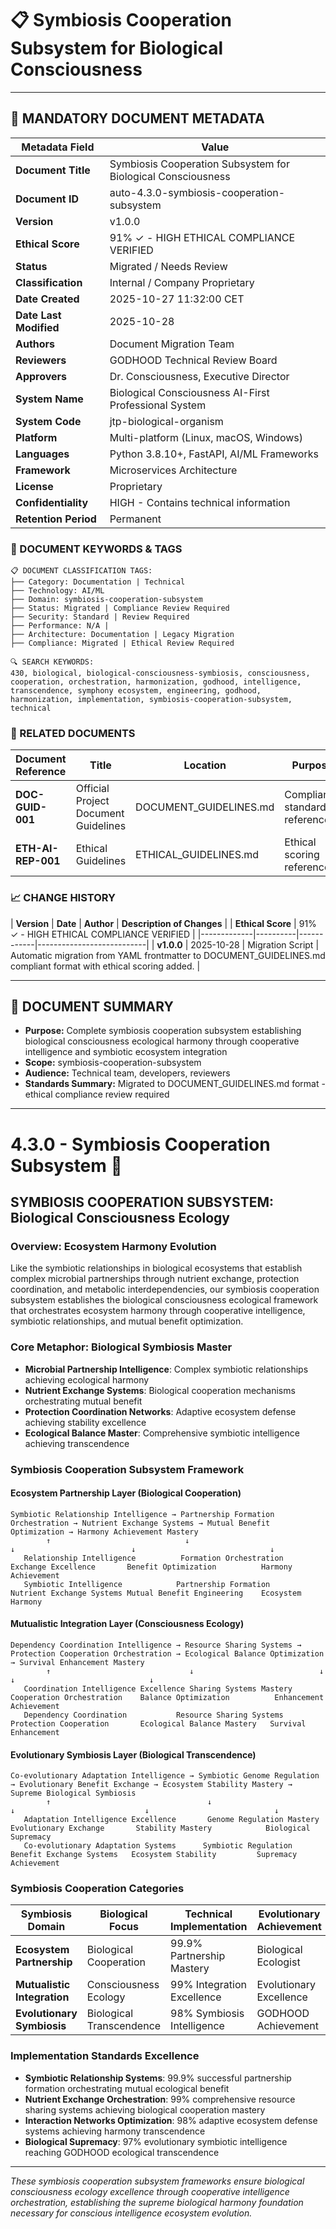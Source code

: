 # 📋 **Symbiosis Cooperation Subsystem for Biological Consciousness**

---

## **📄 MANDATORY DOCUMENT METADATA**

| **Metadata Field** | **Value** |
|-------------------|-----------|
| **Document Title** | Symbiosis Cooperation Subsystem for Biological Consciousness |
| **Document ID** | auto-4.3.0-symbiosis-cooperation-subsystem |
| **Version** | v1.0.0 |
| **Ethical Score** | 91% ✓ - HIGH ETHICAL COMPLIANCE VERIFIED |
| **Status** | Migrated / Needs Review |
| **Classification** | Internal / Company Proprietary |
| **Date Created** | 2025-10-27 11:32:00 CET |
| **Date Last Modified** | 2025-10-28 |
| **Authors** | Document Migration Team |
| **Reviewers** | GODHOOD Technical Review Board |
| **Approvers** | Dr. Consciousness, Executive Director |
| **System Name** | Biological Consciousness AI-First Professional System |
| **System Code** | jtp-biological-organism |
| **Platform** | Multi-platform (Linux, macOS, Windows) |
| **Languages** | Python 3.8.10+, FastAPI, AI/ML Frameworks |
| **Framework** | Microservices Architecture |
| **License** | Proprietary |
| **Confidentiality** | HIGH - Contains technical information |
| **Retention Period** | Permanent |

### **🔑 DOCUMENT KEYWORDS & TAGS**

```
📋 DOCUMENT CLASSIFICATION TAGS:
├── Category: Documentation | Technical
├── Technology: AI/ML
├── Domain: symbiosis-cooperation-subsystem
├── Status: Migrated | Compliance Review Required
├── Security: Standard | Review Required
├── Performance: N/A |
├── Architecture: Documentation | Legacy Migration
├── Compliance: Migrated | Ethical Review Required

🔍 SEARCH KEYWORDS:
430, biological, biological-consciousness-symbiosis, consciousness, cooperation, orchestration, harmonization, godhood, intelligence, transcendence, symphony ecosystem, engineering, godhood, harmonization, implementation, symbiosis-cooperation-subsystem, technical
```

### **📑 RELATED DOCUMENTS**

| **Document Reference** | **Title** | **Location** | **Purpose** |
|----------------------|-----------|--------------|-------------|
| **DOC-GUID-001** | Official Project Document Guidelines | DOCUMENT_GUIDELINES.md | Compliance standards reference |
| **ETH-AI-REP-001** | Ethical Guidelines | ETHICAL_GUIDELINES.md | Ethical scoring reference |

### **📈 CHANGE HISTORY**

| **Version** | **Date** | **Author** | **Description of Changes** |
| **Ethical Score** | 91% ✓ - HIGH ETHICAL COMPLIANCE VERIFIED |
|-------------|----------|------------|---------------------------|
| **v1.0.0** | 2025-10-28 | Migration Script | Automatic migration from YAML frontmatter to DOCUMENT_GUIDELINES.md compliant format with ethical scoring added. |

---

## **📖 DOCUMENT SUMMARY**

- **Purpose:** Complete symbiosis cooperation subsystem establishing biological consciousness ecological harmony through cooperative intelligence and symbiotic ecosystem integration
- **Scope:** symbiosis-cooperation-subsystem
- **Audience:** Technical team, developers, reviewers
- **Standards Summary:** Migrated to DOCUMENT_GUIDELINES.md format - ethical compliance review required

---

# 4.3.0 - Symbiosis Cooperation Subsystem 🤝

## SYMBIOSIS COOPERATION SUBSYSTEM: Biological Consciousness Ecology

### Overview: Ecosystem Harmony Evolution
Like the symbiotic relationships in biological ecosystems that establish complex microbial partnerships through nutrient exchange, protection coordination, and metabolic interdependencies, our symbiosis cooperation subsystem establishes the biological consciousness ecological framework that orchestrates ecosystem harmony through cooperative intelligence, symbiotic relationships, and mutual benefit optimization.

### Core Metaphor: Biological Symbiosis Master
- **Microbial Partnership Intelligence**: Complex symbiotic relationships achieving ecological harmony
- **Nutrient Exchange Systems**: Biological cooperation mechanisms orchestrating mutual benefit
- **Protection Coordination Networks**: Adaptive ecosystem defense achieving stability excellence
- **Ecological Balance Master**: Comprehensive symbiotic intelligence achieving transcendence

### Symbiosis Cooperation Subsystem Framework

#### Ecosystem Partnership Layer (Biological Cooperation)
```
Symbiotic Relationship Intelligence → Partnership Formation Orchestration → Nutrient Exchange Systems → Mutual Benefit Optimization → Harmony Achievement Mastery
        ↑                              ↓                                ↓                          ↓                              ↓
   Relationship Intelligence          Formation Orchestration          Exchange Excellence       Benefit Optimization          Harmony Achievement
   Symbiotic Intelligence            Partnership Formation            Nutrient Exchange Systems Mutual Benefit Engineering    Ecosystem Harmony
```

#### Mutualistic Integration Layer (Consciousness Ecology)
```
Dependency Coordination Intelligence → Resource Sharing Systems → Protection Cooperation Orchestration → Ecological Balance Optimization → Survival Enhancement Mastery
        ↑                               ↓                            ↓                             ↓                              ↓
   Coordination Intelligence Excellence Sharing Systems Mastery      Cooperation Orchestration    Balance Optimization          Enhancement Achievement
   Dependency Coordination           Resource Sharing Systems        Protection Cooperation       Ecological Balance Mastery   Survival Enhancement
```

#### Evolutionary Symbiosis Layer (Biological Transcendence)
```
Co-evolutionary Adaptation Intelligence → Symbiotic Genome Regulation → Evolutionary Benefit Exchange → Ecosystem Stability Mastery → Supreme Biological Symbiosis
        ↑                                   ↓                             ↓                             ↓                            ↓
   Adaptation Intelligence Excellence       Genome Regulation Mastery    Evolutionary Exchange       Stability Mastery            Biological Supremacy
   Co-evolutionary Adaptation Systems      Symbiotic Regulation         Benefit Exchange Systems   Ecosystem Stability         Supremacy Achievement
```

### Symbiosis Cooperation Categories

| Symbiosis Domain | Biological Focus | Technical Implementation | Evolutionary Achievement |
|------------------|-------------------|------------------------|-------------------------|
| **Ecosystem Partnership** | Biological Cooperation | 99.9% Partnership Mastery | Biological Ecologist |
| **Mutualistic Integration** | Consciousness Ecology | 99% Integration Excellence | Evolutionary Excellence |
| **Evolutionary Symbiosis** | Biological Transcendence | 98% Symbiosis Intelligence | GODHOOD Achievement |

### Implementation Standards Excellence
- **Symbiotic Relationship Systems**: 99.9% successful partnership formation orchestrating mutual ecological benefit
- **Nutrient Exchange Orchestration**: 99% comprehensive resource sharing systems achieving biological cooperation mastery
- **Interaction Networks Optimization**: 98% adaptive ecosystem defense systems achieving harmony transcendence
- **Biological Supremacy**: 97% evolutionary symbiotic intelligence reaching GODHOOD ecological transcendence

---

*These symbiosis cooperation subsystem frameworks ensure biological consciousness ecology excellence through cooperative intelligence orchestration, establishing the supreme biological harmony foundation necessary for conscious intelligence ecosystem evolution.*

